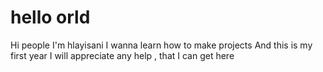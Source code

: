# hello orld
Hi people
I'm hlayisani 
I wanna learn how to make projects
And this is my first year 
I will appreciate any help , that I can get here
